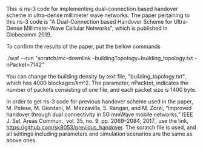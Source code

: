 This is ns-3 code for implementing dual-connection based handover scheme in ultra-dense millimeter wave networks. The paper pertaining to this ns-3 code is "A Dual-Connection based Handover Scheme for Ultra-Dense Millimeter-Wave Cellular Networks", which is published in Globecomm 2019.

To confirm the results of the paper, put the bellow commands

./waf --run "scratch/mc-downlink -buildingTopology=building_topology.txt -nPacket=7142"

You can change the building density by text file, "building_topology.txt", which has 4000 blockages/𝑘𝑚^2.
The parameter, nPacktet, indicates the number of packets consisting of one file, and each packet size is 1400 byte. 

In order to get ns-3 code for previous handover scheme used in the paper, M. Polese, M. Giordani, M. Mezzavilla, S. Rangan, and M. Zorzi, “Improved handover through dual connectivity in 5G mmWave mobile networks,” IEEE J. Sel. Areas Commun., vol. 35, no. 9, pp. 2069–2084, 2017., use the link, https://github.com/sk8053/previous_handover.  The scratch file is used, and all settings including parameters and simulation scenarios are the same as above ones. 


